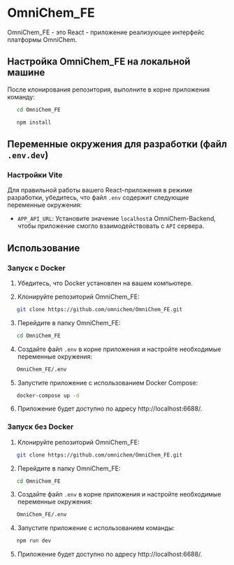 # OmniChem_FE

OmniChem_FE - это React - приложение реализующее интерфейс платформы OmniChem.

## Настройка OmniChem_FE на локальной машине
После клонирования репозитория, выполните в корне приложения команду:
```bash
   cd OmniChem_FE
   ```
```bash
   npm install
   ```

## Переменные окружения для разработки (файл `.env.dev`)

### Настройки Vite

Для правильной работы вашего React-приложения в режиме разработки, убедитесь, что файл `.env` содержит следующие переменные окружения:

- `APP_API_URL`: Установите значение `localhost`а OmniChem-Backend, чтобы приложение смогло взаимодействовать с `API` сервера.

## Использование
### Запуск с Docker

1. Убедитесь, что Docker установлен на вашем компьютере.

2. Клонируйте репозиторий OmniChem_FE:

```bash
   git clone https://github.com/omnichem/OmniChem_FE.git
   ```

3. Перейдите в папку OmniChem_FE:
```bash
   cd OmniChem_FE
   ```

4. Создайте файл `.env` в корне приложения и настройте необходимые переменные окружения:
```bash
   OmniChem_FE/.env
   ```

5. Запустите приложение с использованием Docker Compose:
```bash
   docker-compose up -d
   ```

6. Приложение будет доступно по адресу http://localhost:6688/.
   
### Запуск без Docker

1. Клонируйте репозиторий OmniChem_FE:

```bash
   git clone https://github.com/omnichem/OmniChem_FE.git
   ```

2. Перейдите в папку OmniChem_FE:
```bash
   cd OmniChem_FE
   ```

3. Создайте файл `.env` в корне приложения и настройте необходимые переменные окружения:
```bash
   OmniChem_FE/.env
   ```

4. Запустите приложение с использованием команды:
```bash
   npm run dev
   ```

5. Приложение будет доступно по адресу http://localhost:6688/.
